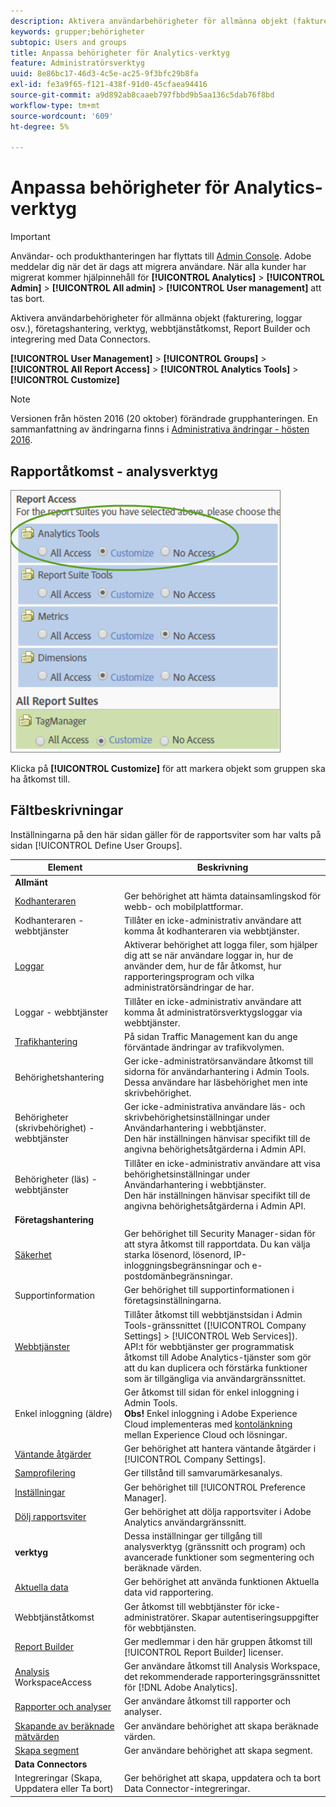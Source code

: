 ```yaml
---
description: Aktivera användarbehörigheter för allmänna objekt (fakturering, loggar osv.), företagshantering, verktyg, webbtjänståtkomst, Report Builder och integrering med Data Connectors.
keywords: grupper;behörigheter
subtopic: Users and groups
title: Anpassa behörigheter för Analytics-verktyg
feature: Administratörsverktyg
uuid: 8e86bc17-46d3-4c5e-ac25-9f3bfc29b8fa
exl-id: fe3a9f65-f121-438f-91d0-45cfaea94416
source-git-commit: a9d892ab8caaeb797fbbd9b5aa136c5dab76f8bd
workflow-type: tm+mt
source-wordcount: '609'
ht-degree: 5%

---
```


# Anpassa behörigheter för Analytics-verktyg

>[!IMPORTANT]
>
>Användar- och produkthanteringen har flyttats till [Admin Console](https://helpx.adobe.com/se/enterprise/using/admin-console.html). Adobe meddelar dig när det är dags att migrera användare. När alla kunder har migrerat kommer hjälpinnehåll för **[!UICONTROL Analytics]** > **[!UICONTROL Admin]** > **[!UICONTROL All admin]** > **[!UICONTROL User management]** att tas bort.

Aktivera användarbehörigheter för allmänna objekt (fakturering, loggar osv.), företagshantering, verktyg, webbtjänståtkomst, Report Builder och integrering med Data Connectors.

**[!UICONTROL User Management]** >  **[!UICONTROL Groups]** >  **[!UICONTROL All Report Access]** >  **[!UICONTROL Analytics Tools]** >  **[!UICONTROL Customize]**

>[!NOTE]
>
>Versionen från hösten 2016 (20 oktober) förändrade grupphanteringen. En sammanfattning av ändringarna finns i [Administrativa ändringar - hösten 2016](/help/admin/user-management2/c-user-management/permissions-changes.md).

## Rapportåtkomst - analysverktyg

![](assets/report-access-analytics-tools.png)

Klicka på **[!UICONTROL Customize]** för att markera objekt som gruppen ska ha åtkomst till.

## Fältbeskrivningar

Inställningarna på den här sidan gäller för de rapportsviter som har valts på sidan [!UICONTROL Define User Groups].

| Element | Beskrivning |
|--- |--- |
| **Allmänt** |  |
| [Kodhanteraren](/help/admin/admin/code-manager-admin.md) | Ger behörighet att hämta datainsamlingskod för webb- och mobilplattformar. |
| Kodhanteraren - webbtjänster | Tillåter en icke-administrativ användare att komma åt kodhanteraren via webbtjänster. |
| [Loggar](/help/admin/admin/logs.md) | Aktiverar behörighet att logga filer, som hjälper dig att se när användare loggar in, hur de använder dem, hur de får åtkomst, hur rapporteringsprogram och vilka administratörsändringar de har. |
| Loggar - webbtjänster | Tillåter en icke-administrativ användare att komma åt administratörsverktygsloggar via webbtjänster. |
| [Trafikhantering](/help/admin/c-traffic-management/traffic-management.md) | På sidan Traffic Management kan du ange förväntade ändringar av trafikvolymen. |
| Behörighetshantering | Ger icke-administratörsanvändare åtkomst till sidorna för användarhantering i Admin Tools. Dessa användare har läsbehörighet men inte skrivbehörighet. |
| Behörigheter (skrivbehörighet) - webbtjänster | Ger icke-administrativa användare läs- och skrivbehörighetsinställningar under Användarhantering i webbtjänster.<br>Den här inställningen hänvisar specifikt till de angivna behörighetsåtgärderna i Admin API. |
| Behörigheter (läs) - webbtjänster | Tillåter en icke-administrativ användare att visa behörighetsinställningar under Användarhantering i webbtjänster.<br>Den här inställningen hänvisar specifikt till de angivna behörighetsåtgärderna i Admin API. |
| **Företagshantering** |  |
| [Säkerhet](/help/admin/company/security-manager.md) | Ger behörighet till Security Manager-sidan för att styra åtkomst till rapportdata. Du kan välja starka lösenord, lösenord, IP-inloggningsbegränsningar och e-postdomänbegränsningar. |
| Supportinformation | Ger behörighet till supportinformationen i företagsinställningarna. |
| [Webbtjänster](/help/admin/company/web-services-admin.md) | Tillåter åtkomst till webbtjänstsidan i Admin Tools-gränssnittet ([!UICONTROL Company Settings] > [!UICONTROL Web Services]).<br>API:t för webbtjänster ger programmatisk åtkomst till Adobe Analytics-tjänster som gör att du kan duplicera och förstärka funktioner som är tillgängliga via användargränssnittet. |
| Enkel inloggning (äldre) | Ger åtkomst till sidan för enkel inloggning i Admin Tools.<br>**Obs!** Enkel inloggning i Adobe Experience Cloud implementeras med  [kontolänkning ](https://experienceleague.adobe.com/docs/core-services/interface/manage-users-and-products/organizations.html) mellan Experience Cloud och lösningar. |
| [Väntande åtgärder](/help/admin/company/pending-actions-admin.md) | Ger behörighet att hantera väntande åtgärder i [!UICONTROL Company Settings]. |
| [Samprofilering](/help/admin/company/co-branding-admin.md) | Ger tillstånd till samvarumärkesanalys. |
| [Inställningar](/help/admin/admin/preferences-manager.md) | Ger behörighet till [!UICONTROL Preference Manager]. |
| [Dölj rapportsviter](/help/admin/company/c-hide-report-suites.md) | Ger behörighet att dölja rapportsviter i Adobe Analytics användargränssnitt. |
| **verktyg** | Dessa inställningar ger tillgång till analysverktyg (gränssnitt och program) och avancerade funktioner som segmentering och beräknade värden. |
| [Aktuella data](https://experienceleague.adobe.com/docs/analytics/analyze/reports-analytics/current-data.html) | Ger behörighet att använda funktionen Aktuella data vid rapportering. |
| Webbtjänståtkomst | Ger åtkomst till webbtjänster för icke-administratörer. Skapar autentiseringsuppgifter för webbtjänsten. |
| [Report Builder](https://experienceleague.adobe.com/docs/analytics/analyze/report-builder/report-builder-setup/t-install-arb.html) | Ger medlemmar i den här gruppen åtkomst till [!UICONTROL Report Builder] licenser. |
| [Analysis ](https://experienceleague.adobe.com/docs/analytics/analyze/analysis-workspace/home.html) WorkspaceAccess | Ger användare åtkomst till Analysis Workspace, det rekommenderade rapporteringsgränssnittet för [!DNL Adobe Analytics]. |
| [Rapporter och analyser](/help/analyze/reports-analytics/getting-started.md) | Ger användare åtkomst till rapporter och analyser. |
| [Skapande av beräknade mätvärden](https://experienceleague.adobe.com/docs/analytics/components/calculated-metrics/cm-overview.html) | Ger användare behörighet att skapa beräknade värden. |
| [Skapa segment](https://experienceleague.adobe.com/docs/analytics/components/segmentation/seg-home.html) | Ger användare behörighet att skapa segment. |
| **Data Connectors** |  |
| Integreringar (Skapa, Uppdatera eller Ta bort) | Ger behörighet att skapa, uppdatera och ta bort Data Connector-integreringar. |
